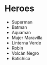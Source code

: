 # Heroes

* Superman
* Batman
* Aquaman
* Mujer Maravilla
* Linterna Verde
* Robin
* Volcán Negro
* Batichica
